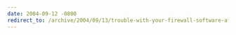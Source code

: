 ```yaml
---
date: 2004-09-12 -0800
redirect_to: /archive/2004/09/13/trouble-with-your-firewall-software-after-installing-windows-xp-sp2.aspx/
---
```

